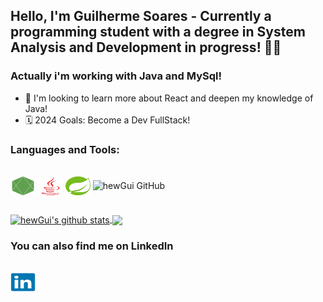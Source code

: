 ## Hello, I'm Guilherme Soares - Currently a programming student with a degree in System Analysis and Development in progress! 🌟🌟


### Actually i'm working with Java and MySql!

- 🔎 I'm looking to learn more about React and deepen my knowledge of Java!
- 🗓️ 2024 Goals: Become a Dev FullStack!


### Languages and Tools:
<div style="display: inline_block"><br>
  <img align="center" alt="hewGui GitHub" height="30" width="40" src="https://raw.githubusercontent.com/devicons/devicon/master/icons/nodejs/nodejs-plain.svg">
  <img align="center" alt="hewGui GitHub" height="30" width="40" src="https://raw.githubusercontent.com/devicons/devicon/master/icons/java/java-plain.svg">
  <img align="center" alt="hewGui GitHub" height="30" width="40" src="https://raw.githubusercontent.com/devicons/devicon/master/icons/spring/spring-original.svg">
  <img align="center" alt="hewGui GitHub" height="30" width="40" src="https://img.shields.io/badge/GIT-E44C30?style=for-the-badge&logo=git&logoColor=white">
</div>

##

<div>
<a href="https://github.com/hewGui">
  <img align="center" src="https://github-readme-stats.vercel.app/api?username=hewGui&show_icons=true&theme=radical" alt="hewGui's github stats" />
</a>
<a href="https://github.com/hewGui">
  <img align="center" src="https://github-readme-stats.vercel.app/api/top-langs/?username=hewGui&layout=compact&theme=radical" />
</a>
</div>
  



### You can also find me on LinkedIn
  <div style="display: inline_block"><br>
  <a href="https://www.linkedin.com/in/guilherme-soarest/"> 
    <img align="center" alt="hewGui GitHub" height="30" width="40" src="https://raw.githubusercontent.com/devicons/devicon/master/icons/linkedin/linkedin-original.svg">
  </a>
</div>

